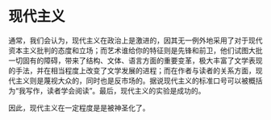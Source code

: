 # 现代主义

通常，我们会认为，现代主义在政治上是激进的，因其无一例外地采用了对于现代资本主义批判的态度和立场；而艺术谁给你的特征则是先锋和前卫，他们试图大批一切固有的障碍，带来了结构、文体、语言方面的重要变革，极大丰富了文学表现的手法，并在相当程度上改变了文学发展的进程；而在作者与读者的关系方面，现代主义则是蔑视大众的，同时也是反市场的。据说现代主义的标准口号可以被概括为“我写作，读者学会阅读”。最后，现代主义的实验是成功的。

因此，现代主义在一定程度是是被神圣化了。

